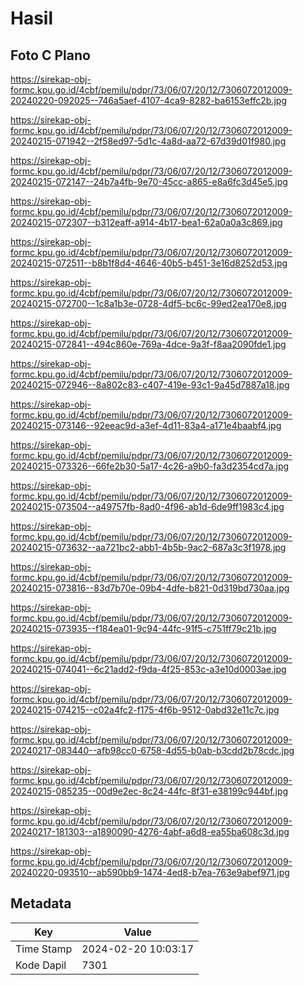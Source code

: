 # Hasil

## Foto C Plano

https://sirekap-obj-formc.kpu.go.id/4cbf/pemilu/pdpr/73/06/07/20/12/7306072012009-20240220-092025--746a5aef-4107-4ca9-8282-ba6153effc2b.jpg

https://sirekap-obj-formc.kpu.go.id/4cbf/pemilu/pdpr/73/06/07/20/12/7306072012009-20240215-071942--2f58ed97-5d1c-4a8d-aa72-67d39d01f980.jpg

https://sirekap-obj-formc.kpu.go.id/4cbf/pemilu/pdpr/73/06/07/20/12/7306072012009-20240215-072147--24b7a4fb-9e70-45cc-a865-e8a6fc3d45e5.jpg

https://sirekap-obj-formc.kpu.go.id/4cbf/pemilu/pdpr/73/06/07/20/12/7306072012009-20240215-072307--b312eaff-a914-4b17-bea1-62a0a0a3c869.jpg

https://sirekap-obj-formc.kpu.go.id/4cbf/pemilu/pdpr/73/06/07/20/12/7306072012009-20240215-072511--b8b1f8d4-4646-40b5-b451-3e16d8252d53.jpg

https://sirekap-obj-formc.kpu.go.id/4cbf/pemilu/pdpr/73/06/07/20/12/7306072012009-20240215-072700--1c8a1b3e-0728-4df5-bc6c-99ed2ea170e8.jpg

https://sirekap-obj-formc.kpu.go.id/4cbf/pemilu/pdpr/73/06/07/20/12/7306072012009-20240215-072841--494c860e-769a-4dce-9a3f-f8aa2090fde1.jpg

https://sirekap-obj-formc.kpu.go.id/4cbf/pemilu/pdpr/73/06/07/20/12/7306072012009-20240215-072946--8a802c83-c407-419e-93c1-9a45d7887a18.jpg

https://sirekap-obj-formc.kpu.go.id/4cbf/pemilu/pdpr/73/06/07/20/12/7306072012009-20240215-073146--92eeac9d-a3ef-4d11-83a4-a171e4baabf4.jpg

https://sirekap-obj-formc.kpu.go.id/4cbf/pemilu/pdpr/73/06/07/20/12/7306072012009-20240215-073326--66fe2b30-5a17-4c26-a9b0-fa3d2354cd7a.jpg

https://sirekap-obj-formc.kpu.go.id/4cbf/pemilu/pdpr/73/06/07/20/12/7306072012009-20240215-073504--a49757fb-8ad0-4f96-ab1d-6de9ff1983c4.jpg

https://sirekap-obj-formc.kpu.go.id/4cbf/pemilu/pdpr/73/06/07/20/12/7306072012009-20240215-073632--aa721bc2-abb1-4b5b-9ac2-687a3c3f1978.jpg

https://sirekap-obj-formc.kpu.go.id/4cbf/pemilu/pdpr/73/06/07/20/12/7306072012009-20240215-073816--83d7b70e-09b4-4dfe-b821-0d319bd730aa.jpg

https://sirekap-obj-formc.kpu.go.id/4cbf/pemilu/pdpr/73/06/07/20/12/7306072012009-20240215-073935--f184ea01-9c94-44fc-91f5-c751ff79c21b.jpg

https://sirekap-obj-formc.kpu.go.id/4cbf/pemilu/pdpr/73/06/07/20/12/7306072012009-20240215-074041--6c21add2-f9da-4f25-853c-a3e10d0003ae.jpg

https://sirekap-obj-formc.kpu.go.id/4cbf/pemilu/pdpr/73/06/07/20/12/7306072012009-20240215-074215--c02a4fc2-f175-4f6b-9512-0abd32e11c7c.jpg

https://sirekap-obj-formc.kpu.go.id/4cbf/pemilu/pdpr/73/06/07/20/12/7306072012009-20240217-083440--afb98cc0-6758-4d55-b0ab-b3cdd2b78cdc.jpg

https://sirekap-obj-formc.kpu.go.id/4cbf/pemilu/pdpr/73/06/07/20/12/7306072012009-20240215-085235--00d9e2ec-8c24-44fc-8f31-e38199c944bf.jpg

https://sirekap-obj-formc.kpu.go.id/4cbf/pemilu/pdpr/73/06/07/20/12/7306072012009-20240217-181303--a1890090-4276-4abf-a6d8-ea55ba608c3d.jpg

https://sirekap-obj-formc.kpu.go.id/4cbf/pemilu/pdpr/73/06/07/20/12/7306072012009-20240220-093510--ab590bb9-1474-4ed8-b7ea-763e9abef971.jpg


## Metadata

| Key        | Value               |
| ---------- | ------------------- |
| Time Stamp | 2024-02-20 10:03:17 |
| Kode Dapil | 7301                |



